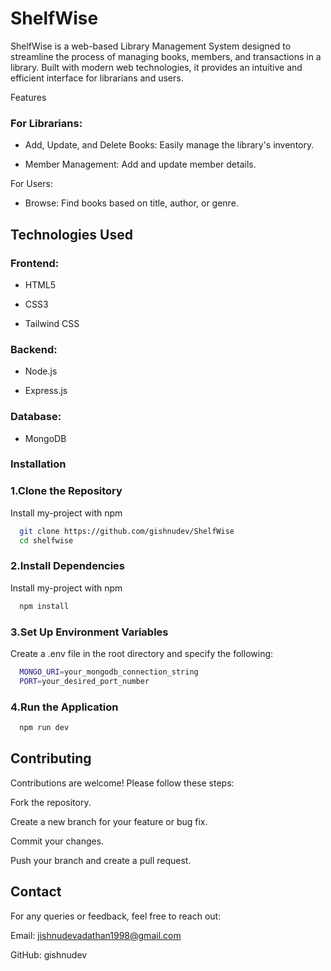 
# ShelfWise

ShelfWise is a web-based Library Management System designed to streamline the process of managing books, members, and transactions in a library. Built with modern web technologies, it provides an intuitive and efficient interface for librarians and users.

Features

### For Librarians:

- Add, Update, and Delete Books: Easily manage the library's inventory.

- Member Management: Add and update member details.

For Users:

- Browse: Find books based on title, author, or genre.

## Technologies Used

### Frontend:

- HTML5

- CSS3

- Tailwind CSS

### Backend:

- Node.js

- Express.js

### Database:

- MongoDB

### Installation

### 1.Clone the Repository


Install my-project with npm

```bash
  git clone https://github.com/gishnudev/ShelfWise
  cd shelfwise
```
### 2.Install Dependencies

Install my-project with npm

```bash
  npm install
```

### 3.Set Up Environment Variables
Create a .env file in the root directory and specify the following:

```bash
  MONGO_URI=your_mongodb_connection_string
  PORT=your_desired_port_number
```
### 4.Run the Application

```bash
  npm run dev
```


## Contributing

Contributions are welcome! Please follow these steps:

Fork the repository.

Create a new branch for your feature or bug fix.

Commit your changes.

Push your branch and create a pull request.

## Contact

For any queries or feedback, feel free to reach out:

Email: jishnudevadathan1998@gmail.com

GitHub: gishnudev

